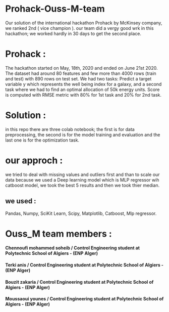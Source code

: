 # Prohack-Ouss-M-team
Our solution of the international hackathon Prohack by McKinsey company, we ranked 2nd ( vice champion ).
our team did a vergy good wrk in this hackathon; we worked hardly in 30 days to get the second place. 

# Prohack :
The hackathon started on May, 18th, 2020 and ended on June 21st 2020. The dataset had around 80 features and few more than 4000 rows (train and test) with 890 rows on test set. We had two tasks: Predict a target variable y which represents the well being index for a galaxy, and a second task where we had to find an optimal allocation of 50k energy units. Score is computed with RMSE metric with 80% for 1st task and 20% for 2nd task.

# Solution : 
in this repo there are  three colab notebook; the first is for data preprocessing, the second is for the model training and evaluation and the last one is for the optimization task.

# our approch : 
we tried to deal with missing values and outliers first and than to scale our data because we used a Deep learning model which is MLP regressor wih catboost model, we took the best 5 results and then we took thier median. 
## we used : 
Pandas, Numpy, SciKit Learn, Scipy, Matplotlib, Catboost, Mlp regressor.

# Ouss_M team members : 

#### Chennoufi mohammed soheib / Control Engineering student at Polytechnic School of Algiers - (ENP Alger)
#### Terki anis / Control Engineering student at Polytechnic School of Algiers - (ENP Alger)
#### Bouzit zakaria / Control Engineering student at Polytechnic School of Algiers - (ENP Alger)
#### Moussaoui younes  / Control Engineering student at Polytechnic School of Algiers - (ENP Alger)

